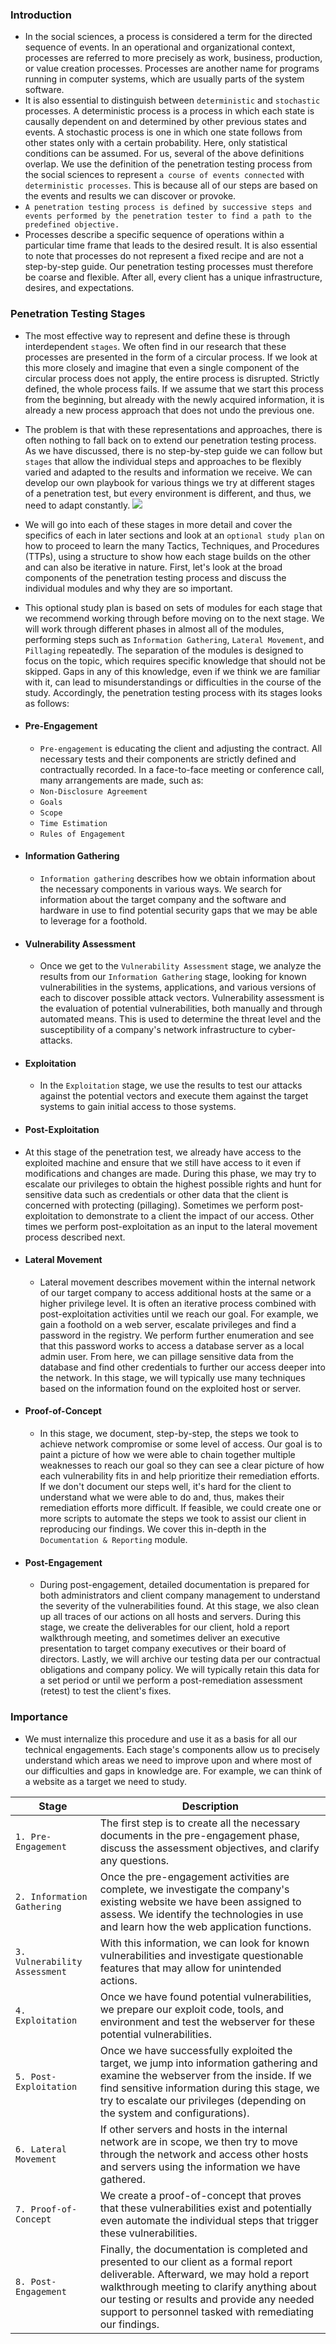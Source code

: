 ### Introduction
- In the social sciences, a process is considered a term for the directed sequence of events. In an operational and organizational context, processes are referred to more precisely as work, business, production, or value creation processes. Processes are another name for programs running in computer systems, which are usually parts of the system software.
- It is also essential to distinguish between `deterministic` and `stochastic` processes. A deterministic process is a process in which each state is causally dependent on and determined by other previous states and events. A stochastic process is one in which one state follows from other states only with a certain probability. Here, only statistical conditions can be assumed. For us, several of the above definitions overlap. We use the definition of the penetration testing process from the social sciences to represent `a course of events connected` with `deterministic processes`. This is because all of our steps are based on the events and results we can discover or provoke.
- `A penetration testing process is defined by successive steps and events performed by the penetration tester to find a path to the predefined objective.`
- Processes describe a specific sequence of operations within a particular time frame that leads to the desired result. It is also essential to note that processes do not represent a fixed recipe and are not a step-by-step guide. Our penetration testing processes must therefore be coarse and flexible. After all, every client has a unique infrastructure, desires, and expectations.


### Penetration Testing Stages
- The most effective way to represent and define these is through interdependent `stages`. We often find in our research that these processes are presented in the form of a circular process. If we look at this more closely and imagine that even a single component of the circular process does not apply, the entire process is disrupted. Strictly defined, the whole process fails. If we assume that we start this process from the beginning, but already with the newly acquired information, it is already a new process approach that does not undo the previous one.
- The problem is that with these representations and approaches, there is often nothing to fall back on to extend our penetration testing process. As we have discussed, there is no step-by-step guide we can follow but `stages` that allow the individual steps and approaches to be flexibly varied and adapted to the results and information we receive. We can develop our own playbook for various things we try at different stages of a penetration test, but every environment is different, and thus, we need to adapt constantly.
![](https://academy.hackthebox.com/storage/modules/90/0-PT-Process.png)

- We will go into each of these stages in more detail and cover the specifics of each in later sections and look at an `optional study plan` on how to proceed to learn the many Tactics, Techniques, and Procedures (TTPs), using a structure to show how each stage builds on the other and can also be iterative in nature. First, let's look at the broad components of the penetration testing process and discuss the individual modules and why they are so important.
- This optional study plan is based on sets of modules for each stage that we recommend working through before moving on to the next stage. We will work through different phases in almost all of the modules, performing steps such as `Information Gathering`, `Lateral Movement`, and `Pillaging` repeatedly. The separation of the modules is designed to focus on the topic, which requires specific knowledge that should not be skipped. Gaps in any of this knowledge, even if we think we are familiar with it, can lead to misunderstandings or difficulties in the course of the study. Accordingly, the penetration testing process with its stages looks as follows:
- #### Pre-Engagement
	- `Pre-engagement` is educating the client and adjusting the contract. All necessary tests and their components are strictly defined and contractually recorded. In a face-to-face meeting or conference call, many arrangements are made, such as:
	- `Non-Disclosure Agreement`
	- `Goals`
	- `Scope`
	- `Time Estimation`
	- `Rules of Engagement`
- #### Information Gathering
	- `Information gathering` describes how we obtain information about the necessary components in various ways. We search for information about the target company and the software and hardware in use to find potential security gaps that we may be able to leverage for a foothold.
- #### Vulnerability Assessment
	- Once we get to the `Vulnerability Assessment` stage, we analyze the results from our `Information Gathering` stage, looking for known vulnerabilities in the systems, applications, and various versions of each to discover possible attack vectors. Vulnerability assessment is the evaluation of potential vulnerabilities, both manually and through automated means. This is used to determine the threat level and the susceptibility of a company's network infrastructure to cyber-attacks.
- #### Exploitation
	- In the `Exploitation` stage, we use the results to test our attacks against the potential vectors and execute them against the target systems to gain initial access to those systems.
- #### Post-Exploitation
- At this stage of the penetration test, we already have access to the exploited machine and ensure that we still have access to it even if modifications and changes are made. During this phase, we may try to escalate our privileges to obtain the highest possible rights and hunt for sensitive data such as credentials or other data that the client is concerned with protecting (pillaging). Sometimes we perform post-exploitation to demonstrate to a client the impact of our access. Other times we perform post-exploitation as an input to the lateral movement process described next.
- #### Lateral Movement
	- Lateral movement describes movement within the internal network of our target company to access additional hosts at the same or a higher privilege level. It is often an iterative process combined with post-exploitation activities until we reach our goal. For example, we gain a foothold on a web server, escalate privileges and find a password in the registry. We perform further enumeration and see that this password works to access a database server as a local admin user. From here, we can pillage sensitive data from the database and find other credentials to further our access deeper into the network. In this stage, we will typically use many techniques based on the information found on the exploited host or server.
- #### Proof-of-Concept
	- In this stage, we document, step-by-step, the steps we took to achieve network compromise or some level of access. Our goal is to paint a picture of how we were able to chain together multiple weaknesses to reach our goal so they can see a clear picture of how each vulnerability fits in and help prioritize their remediation efforts. If we don't document our steps well, it's hard for the client to understand what we were able to do and, thus, makes their remediation efforts more difficult. If feasible, we could create one or more scripts to automate the steps we took to assist our client in reproducing our findings. We cover this in-depth in the `Documentation & Reporting` module.
- #### Post-Engagement
	- During post-engagement, detailed documentation is prepared for both administrators and client company management to understand the severity of the vulnerabilities found. At this stage, we also clean up all traces of our actions on all hosts and servers. During this stage, we create the deliverables for our client, hold a report walkthrough meeting, and sometimes deliver an executive presentation to target company executives or their board of directors. Lastly, we will archive our testing data per our contractual obligations and company policy. We will typically retain this data for a set period or until we perform a post-remediation assessment (retest) to test the client's fixes.

### Importance
- We must internalize this procedure and use it as a basis for all our technical engagements. Each stage's components allow us to precisely understand which areas we need to improve upon and where most of our difficulties and gaps in knowledge are. For example, we can think of a website as a target we need to study.

| **Stage**                     | **Description**                                                                                                                                                                                                                                                                            |
| ----------------------------- | ------------------------------------------------------------------------------------------------------------------------------------------------------------------------------------------------------------------------------------------------------------------------------------------ |
| `1. Pre-Engagement`           | The first step is to create all the necessary documents in the pre-engagement phase, discuss the assessment objectives, and clarify any questions.                                                                                                                                         |
| `2. Information Gathering`    | Once the pre-engagement activities are complete, we investigate the company's existing website we have been assigned to assess. We identify the technologies in use and learn how the web application functions.                                                                           |
| `3. Vulnerability Assessment` | With this information, we can look for known vulnerabilities and investigate questionable features that may allow for unintended actions.                                                                                                                                                  |
| `4. Exploitation`             | Once we have found potential vulnerabilities, we prepare our exploit code, tools, and environment and test the webserver for these potential vulnerabilities.                                                                                                                              |
| `5. Post-Exploitation`        | Once we have successfully exploited the target, we jump into information gathering and examine the webserver from the inside. If we find sensitive information during this stage, we try to escalate our privileges (depending on the system and configurations).                          |
| `6. Lateral Movement`         | If other servers and hosts in the internal network are in scope, we then try to move through the network and access other hosts and servers using the information we have gathered.                                                                                                        |
| `7. Proof-of-Concept`         | We create a proof-of-concept that proves that these vulnerabilities exist and potentially even automate the individual steps that trigger these vulnerabilities.                                                                                                                           |
| `8. Post-Engagement`          | Finally, the documentation is completed and presented to our client as a formal report deliverable. Afterward, we may hold a report walkthrough meeting to clarify anything about our testing or results and provide any needed support to personnel tasked with remediating our findings. |